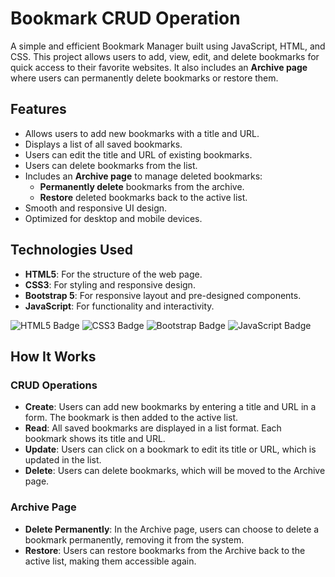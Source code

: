 # Bookmark CRUD Operation

A simple and efficient Bookmark Manager built using JavaScript, HTML, and CSS. This project allows users to add, view, edit, and delete bookmarks for quick access to their favorite websites. It also includes an **Archive page** where users can permanently delete bookmarks or restore them.

## Features

- Allows users to add new bookmarks with a title and URL.
- Displays a list of all saved bookmarks.
- Users can edit the title and URL of existing bookmarks.
- Users can delete bookmarks from the list.
- Includes an **Archive page** to manage deleted bookmarks:
  - **Permanently delete** bookmarks from the archive.
  - **Restore** deleted bookmarks back to the active list.
- Smooth and responsive UI design.
- Optimized for desktop and mobile devices.

## Technologies Used

- **HTML5**: For the structure of the web page.
- **CSS3**: For styling and responsive design.
- **Bootstrap 5**: For responsive layout and pre-designed components.
- **JavaScript**: For functionality and interactivity.

![HTML5 Badge](https://img.shields.io/badge/HTML5-E34F26?style=flat&logo=html5&logoColor=white)
![CSS3 Badge](https://img.shields.io/badge/CSS3-1572B6?style=flat&logo=css3&logoColor=white)
![Bootstrap Badge](https://img.shields.io/badge/Bootstrap-563D7C?style=flat&logo=bootstrap&logoColor=white)
![JavaScript Badge](https://img.shields.io/badge/JavaScript-F7DF1E?style=flat&logo=javascript&logoColor=black)

## How It Works

### CRUD Operations
- **Create**: Users can add new bookmarks by entering a title and URL in a form. The bookmark is then added to the active list.
- **Read**: All saved bookmarks are displayed in a list format. Each bookmark shows its title and URL.
- **Update**: Users can click on a bookmark to edit its title or URL, which is updated in the list.
- **Delete**: Users can delete bookmarks, which will be moved to the Archive page.

### Archive Page
- **Delete Permanently**: In the Archive page, users can choose to delete a bookmark permanently, removing it from the system.
- **Restore**: Users can restore bookmarks from the Archive back to the active list, making them accessible again.


